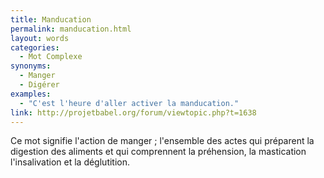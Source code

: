 ```yaml
---
title: Manducation
permalink: manducation.html
layout: words
categories:
  - Mot Complexe
synonyms:
  - Manger
  - Digérer
examples:
  - "C'est l'heure d'aller activer la manducation."
link: http://projetbabel.org/forum/viewtopic.php?t=1638
---
```


Ce mot signifie l'action de manger ; l'ensemble des actes qui préparent la digestion des aliments et qui comprennent la préhension, la mastication l'insalivation et la déglutition.
